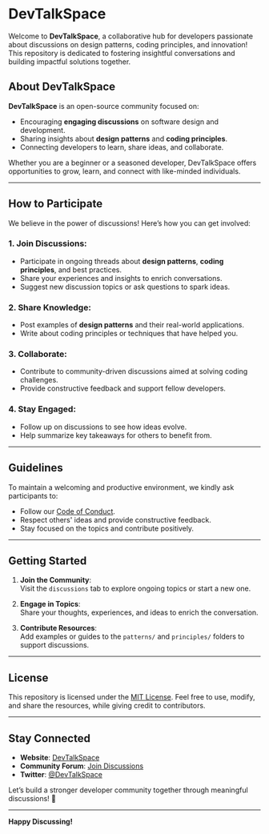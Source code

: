 # DevTalkSpace

Welcome to **DevTalkSpace**, a collaborative hub for developers passionate about discussions on design patterns, coding principles, and innovation! This repository is dedicated to fostering insightful conversations and building impactful solutions together.

## About DevTalkSpace
**DevTalkSpace** is an open-source community focused on:
- Encouraging **engaging discussions** on software design and development.
- Sharing insights about **design patterns** and **coding principles**.
- Connecting developers to learn, share ideas, and collaborate.

Whether you are a beginner or a seasoned developer, DevTalkSpace offers opportunities to grow, learn, and connect with like-minded individuals.

---

## How to Participate
We believe in the power of discussions! Here’s how you can get involved:

### 1. Join Discussions:
- Participate in ongoing threads about **design patterns**, **coding principles**, and best practices.
- Share your experiences and insights to enrich conversations.
- Suggest new discussion topics or ask questions to spark ideas.

### 2. Share Knowledge:
- Post examples of **design patterns** and their real-world applications.
- Write about coding principles or techniques that have helped you.

### 3. Collaborate:
- Contribute to community-driven discussions aimed at solving coding challenges.
- Provide constructive feedback and support fellow developers.

### 4. Stay Engaged:
- Follow up on discussions to see how ideas evolve.
- Help summarize key takeaways for others to benefit from.

---

## Guidelines
To maintain a welcoming and productive environment, we kindly ask participants to:
- Follow our [Code of Conduct](CODE_OF_CONDUCT.md).
- Respect others' ideas and provide constructive feedback.
- Stay focused on the topics and contribute positively.

---

## Getting Started
1. **Join the Community**:  
   Visit the `discussions` tab to explore ongoing topics or start a new one.

2. **Engage in Topics**:  
   Share your thoughts, experiences, and ideas to enrich the conversation.

3. **Contribute Resources**:  
   Add examples or guides to the `patterns/` and `principles/` folders to support discussions.

---

## License
This repository is licensed under the [MIT License](LICENSE). Feel free to use, modify, and share the resources, while giving credit to contributors.

---

## Stay Connected
- **Website**: [DevTalkSpace](https://your-website-link.com)  
- **Community Forum**: [Join Discussions](https://your-forum-link.com)  
- **Twitter**: [@DevTalkSpace](https://twitter.com/DevTalkSpace)  

Let’s build a stronger developer community together through meaningful discussions! 🚀

---

**Happy Discussing!**
